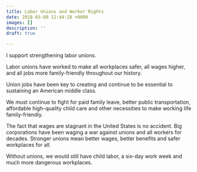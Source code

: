 ```yaml
---
title: Labor Unions and Worker Rights
date: 2018-03-08 12:44:28 +0000
images: []
description: ''
draft: true

---
```

I support strengthening labor unions.

Labor unions have worked to make all workplaces safer, all wages higher, and all jobs more family-friendly throughout our history.  

Union jobs have been key to creating and continue to be essential to sustaining an American middle class.

We must continue to fight for paid family leave, better public transportation, affordable high-quality child care and other necessities to make working life family-friendly.

The fact that wages are stagnant in the United States is no accident.  Big corporations have been waging a war against unions and all workers for decades.  Stronger unions mean better wages, better benefits and safer workplaces for all.

Without unions, we would still have child labor, a six-day work week and much more dangerous workplaces.